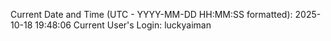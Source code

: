 Current Date and Time (UTC - YYYY-MM-DD HH:MM:SS formatted): 2025-10-18 19:48:06
Current User's Login: luckyaiman

